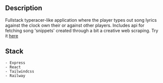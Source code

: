 ## Description
Fullstack typeracer-like application where the player types out song lyrics against the clock own their or against other players. Includes api for fetching song 'snippets' created through a bit a creative web scraping.
Try it [here](https://rocket-racer-production-9242.up.railway.app/) 

## Stack
```
- Express
- React
- Tailwindcss
- Railway
```